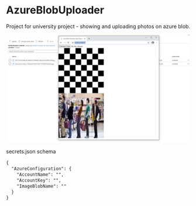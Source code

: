 # AzureBlobUploader
Project for university project - showing and uploading photos on azure blob.

![Screenshot_1](docs/screenshot_0001.png)

secrets.json schema

```
{
  "AzureConfiguration": {
    "AccountName": "",
    "AccountKey": "",
    "ImageBlobName": ""
  }
}
```
